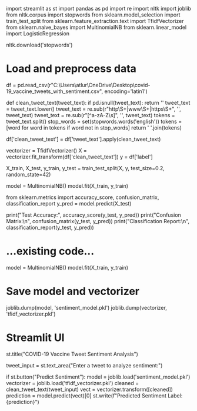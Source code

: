 import streamlit as st
import pandas as pd
import re
import nltk
import joblib
from nltk.corpus import stopwords
from sklearn.model_selection import train_test_split
from sklearn.feature_extraction.text import TfidfVectorizer
from sklearn.naive_bayes import MultinomialNB
from sklearn.linear_model import LogisticRegression


nltk.download('stopwords')

# Load and preprocess data
df = pd.read_csv(r"C:\Users\atlur\OneDrive\Desktop\covid-19_vaccine_tweets_with_sentiment.csv", encoding='latin1')

def clean_tweet_text(tweet_text):
    if pd.isnull(tweet_text):
        return ''
    tweet_text = tweet_text.lower()
    tweet_text = re.sub(r"http\S+|www\S+|https\S+", '', tweet_text)
    tweet_text = re.sub(r"[^a-zA-Z\s]", '', tweet_text)
    tokens = tweet_text.split()
    stop_words = set(stopwords.words('english'))
    tokens = [word for word in tokens if word not in stop_words]
    return ' '.join(tokens)

df['clean_tweet_text'] = df['tweet_text'].apply(clean_tweet_text)

vectorizer = TfidfVectorizer()
X = vectorizer.fit_transform(df['clean_tweet_text'])
y = df['label']

X_train, X_test, y_train, y_test = train_test_split(X, y, test_size=0.2, random_state=42)

model = MultinomialNB()
model.fit(X_train, y_train)


from sklearn.metrics import accuracy_score, confusion_matrix, classification_report
y_pred = model.predict(X_test)

print("Test Accuracy:", accuracy_score(y_test, y_pred))
print("Confusion Matrix:\n", confusion_matrix(y_test, y_pred))
print("Classification Report:\n", classification_report(y_test, y_pred))
# ...existing code...

model = MultinomialNB()
model.fit(X_train, y_train)

# Save model and vectorizer
joblib.dump(model, 'sentiment_model.pkl')
joblib.dump(vectorizer, 'tfidf_vectorizer.pkl')

# Streamlit UI
st.title("COVID-19 Vaccine Tweet Sentiment Analysis")

tweet_input = st.text_area("Enter a tweet to analyze sentiment:")

if st.button("Predict Sentiment"):
    model = joblib.load('sentiment_model.pkl')
    vectorizer = joblib.load('tfidf_vectorizer.pkl')
    cleaned = clean_tweet_text(tweet_input)
    vect = vectorizer.transform([cleaned])
    prediction = model.predict(vect)[0]
    st.write(f"Predicted Sentiment Label: {prediction}")
